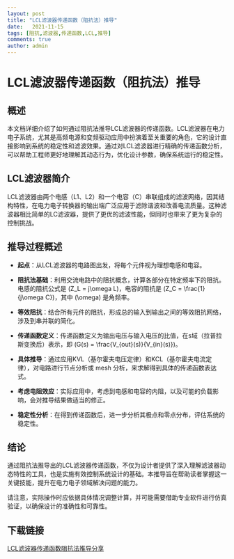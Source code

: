 ```yaml
---
layout: post
title: "LCL滤波器传递函数（阻抗法）推导"
date:   2021-11-15
tags: [阻抗,滤波器,传递函数,LCL,推导]
comments: true
author: admin
---
```

# LCL滤波器传递函数（阻抗法）推导

## 概述
本文档详细介绍了如何通过阻抗法推导LCL滤波器的传递函数。LCL滤波器在电力电子系统，尤其是高频电源和变频驱动应用中扮演着至关重要的角色，它的设计直接影响到系统的稳定性和滤波效果。通过对LCL滤波器进行精确的传递函数分析，可以帮助工程师更好地理解其动态行为，优化设计参数，确保系统运行的稳定性。

## LCL滤波器简介
LCL滤波器由两个电感（L1、L2）和一个电容（C）串联组成的滤波网络，因其结构特性，在电力电子转换器的输出端广泛应用于滤除谐波和改善电流质量。这种滤波器相比简单的LC滤波器，提供了更优的滤波性能，但同时也带来了更为复杂的控制挑战。

## 推导过程概述
- **起点**：从LCL滤波器的电路图出发，将每个元件视为理想电感和电容。
  
- **阻抗法基础**：利用交流电路中的阻抗概念，计算各部分在特定频率下的阻抗。电感的阻抗公式是 \(Z_L = j\omega L\)，电容的阻抗是 \(Z_C = \frac{1}{j\omega C}\)，其中 \(\omega\) 是角频率。

- **等效阻抗**：结合所有元件的阻抗，形成总的输入到输出之间的等效阻抗网络，涉及到串并联的简化。

- **传递函数定义**：传递函数定义为输出电压与输入电压的比值，在s域（拉普拉斯变换后）表示，即 \(G(s) = \frac{V_{out}(s)}{V_{in}(s)}\)。

- **具体推导**：通过应用KVL（基尔霍夫电压定律）和KCL（基尔霍夫电流定律），对电路进行节点分析或 mesh 分析，来求解得到具体的传递函数表达式。

- **考虑电阻效应**：实际应用中，考虑到电感和电容的内阻，以及可能的负载影响，会对推导结果做适当的修正。

- **稳定性分析**：在得到传递函数后，进一步分析其极点和零点分布，评估系统的稳定性。

## 结论
通过阻抗法推导出的LCL滤波器传递函数，不仅为设计者提供了深入理解滤波器动态特性的工具，也是实施有效控制系统设计的基础。本推导旨在帮助读者掌握这一关键技能，提升在电力电子领域解决问题的能力。

请注意，实际操作时应依据具体情况调整计算，并可能需要借助专业软件进行仿真验证，以确保设计的准确性和可靠性。

## 下载链接

[LCL滤波器传递函数阻抗法推导分享](https://pan.quark.cn/s/4e44f68d1809)